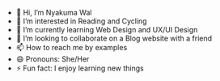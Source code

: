 - 👋 Hi, I’m Nyakuma Wal 
- 👀 I’m interested in Reading and Cycling 
- 🌱 I’m currently learning Web Design and UX/UI Design 
- 💞️ I’m looking to collaborate on a Blog website with a friend 
- 📫 How to reach me by examples 
- 😄 Pronouns: She/Her
- ⚡ Fun fact: I enjoy learning new things 

<!---
✨ Hello All welcome to me GitHub, I'm transitioning from Interior Design to Web Design. I'm Still learning a lot, but I'm excited about this new world! :) ✨ 
--->
